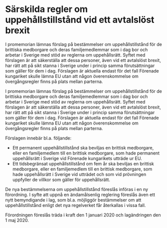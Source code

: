 # Särskilda regler om uppehållstillstånd vid ett avtalslöst brexit

I promemorian lämnas förslag på bestämmelser om uppehållstillstånd för de brittiska medborgare och deras familjemedlemmar som i dag bor och arbetar i Sverige med stöd av reglerna om uppehållsrätt. Syftet med förslagen är att säkerställa att dessa personer, även vid ett avtalslöst brexit, har rätt att på sikt stanna i Sverige under i princip samma förutsättningar som gäller för dem i dag. Förslagen är aktuella endast för det fall Förenade kungariket skulle lämna EU utan att någon överenskommelse om övergångsregler finns på plats mellan parterna.

I promemorian lämnas förslag på bestämmelser om uppehållstillstånd för de brittiska medborgare och deras familjemedlemmar som i dag bor och arbetar i Sverige med stöd av reglerna om uppehållsrätt. Syftet med förslagen är att säkerställa att dessa personer, även vid ett avtalslöst brexit, har rätt att på sikt stanna i Sverige under i princip samma förutsättningar som gäller för dem i dag. Förslagen är aktuella endast för det fall Förenade kungariket skulle lämna EU utan att någon överenskommelse om övergångsregler finns på plats mellan parterna.

Förslagen innebär bl.a. följande:

* Ett permanent uppehållstillstånd ska beviljas en brittisk medborgare, eller en familjemedlem till en brittisk medborgare, som hade permanent uppehållsrätt i Sverige vid Förenade kungarikets utträde ur EU.
* Ett tidsbegränsat uppehållstillstånd om fem år ska beviljas en brittisk medborgare, eller en familjemedlem till en brittisk medborgare, som hade uppehållsrätt i Sverige vid utträdet och som vid prövningen uppfyller de villkor som gäller för uppehållsrätt.

De nya bestämmelserna om uppehållstillstånd föreslås införas i en ny förordning. I syfte att uppnå en ändamålsenlig reglering föreslås även ett nytt bemyndigande i lag, som bl.a. möjliggör bestämmelser om att uppehållstillstånd enligt det nya regelverket får återkallas i vissa fall.

Förordningen föreslås träda i kraft den 1 januari 2020 och lagändringen den 1 maj 2020.
